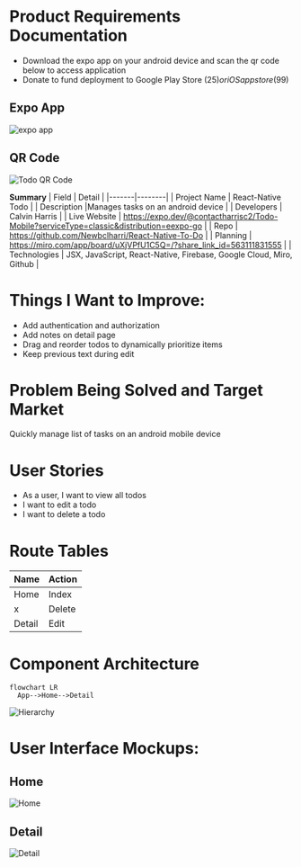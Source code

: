 # Product Requirements Documentation
- Download the expo app on your android device and scan the qr code below to access application
- Donate to fund deployment to Google Play Store ($25) or iOS app store ($99)

## Expo App
![expo app](https://react-native-todo-cj.s3.us-east-2.amazonaws.com/docs/Expo+App.webp)

## QR Code
![Todo QR Code](https://react-native-todo-cj.s3.us-east-2.amazonaws.com/docs/Expo+Publish+QR+Code.png)

**Summary**
| Field | Detail |
|-------|--------|
| Project Name | React-Native Todo |
| Description |Manages tasks on an android device |
| Developers | Calvin Harris |
| Live Website | https://expo.dev/@contactharrisc2/Todo-Mobile?serviceType=classic&distribution=eexpo-go |
| Repo | https://github.com/Newbclharri/React-Native-To-Do  |
| Planning | https://miro.com/app/board/uXjVPfU1C5Q=/?share_link_id=563111831555 |
| Technologies | JSX, JavaScript, React-Native, Firebase, Google Cloud, Miro, Github |

# Things I Want to Improve:
- Add authentication and authorization
- Add notes on detail page
- Drag and reorder todos to dynamically prioritize items
- Keep previous text during edit


# Problem Being Solved and Target Market

Quickly manage list of tasks on an android mobile device

# User Stories

- As a user, I want to view all todos
- I want to edit a todo
- I want to delete a todo

# Route Tables
|Name|Action|
|----|------|
|Home|Index|
|x|Delete|
|Detail|Edit|

# Component Architecture

```mermaid
flowchart LR
  App-->Home-->Detail  
```
![Hierarchy](https://react-native-todo-cj.s3.us-east-2.amazonaws.com/docs/React-Native+ToDo+Hierarchy.png)

# User Interface Mockups:

## Home
![Home](https://react-native-todo-cj.s3.us-east-2.amazonaws.com/docs/1+ToDo+Home.png)

## Detail
![Detail](https://react-native-todo-cj.s3.us-east-2.amazonaws.com/docs/2+ToDo+Detail.png)

